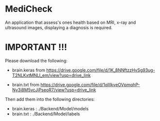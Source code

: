 # MediCheck
An application that assess's ones health based on MRI, x-ray and ultrasound images, displaying a diagnosis is required. 

IMPORTANT !!!
=============

Please download the following:

- brain.keras from https://drive.google.com/file/d/1K_8NNftzzHvSg93ug-T2NLKxtMNLl_em/view?usp=drive_link

- brain.txt from https://drive.google.com/file/d/1qlIIkveOVpmqhP-Ny3i8M5vcJjPseoR7/view?usp=drive_link

Then add them into the following directories:

- brain.keras : ./Backend/Model/models
- brain.txt : ./Backend/Model/labels